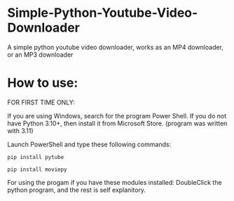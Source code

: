 # Simple-Python-Youtube-Video-Downloader
A simple python youtube video downloader, works as an MP4 downloader, or an MP3 downloader


# How to use:
FOR FIRST TIME ONLY:

  If you are using Windows, search for the program Power Shell. 
  If you do not have Python 3.10+, then install it from Microsoft Store. (program was written with 3.11)
  
  
  Launch PowerShell and type these following commands:
  
    pip install pytube
    
    pip install moviepy
    
    
For using the progam if you have these modules installed:
DoubleClick the python program, and the rest is self explanitory. 
